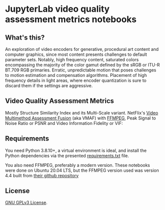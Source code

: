 # JupyterLab video quality assessment metrics notebooks

## What's this?

An exploration of video encoders for generative, procedural art content and computer graphics, since most content presents challenges to default parameter sets. Notably, high frequency content, saturated colors encompassing the majority of the color gamut defined by the sRGB or ITU-R BT.709 RGB primaries.
Erratic, unpredictable motion that poses challenges to motion estimation and compensation algorithms.
Placement of high frequency details in light areas, where encoder quantization is sure to discard them if the settings are aggressive.

## Video Quality Assessment Metrics

Mostly Structure Similarity Index and its Multi-Scale variant.
NetFlix's [Video Multimethod Assessment Fusion](https://github.com/Netflix/vmaf) (aka VMAF) with [FFMPEG](https://ffmpeg.org/), Peak Signal to Noise Ratio or PSNR and Video Information Fidelity or VIF:

## Requirements

You need Python 3.8.10+, a virtual environment is ideal, and install the Python dependencies via the presented [requirements.txt](https://github.com/luisbarrancos/videometrics_jupyterlab/blob/master/requirements.txt) file.

You also need FFMPEG, preferably a modern version. These notebooks were done on Ubuntu 20.04 LTS, but the FFMPEG version used was version 4.4 built from [their github repository](https://github.com/FFmpeg/FFmpeg)

## License

[GNU GPLv3 License](https://github.com/luisbarrancos/videometrics_jupyterlab/blob/master/LICENSE.md).


